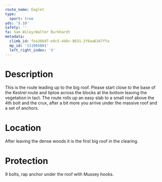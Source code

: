 ```yaml
---
route_name: Eaglet
type:
  sport: true
yds: '5.10'
safety: ''
fa: Sam Wiley/Walter Burkhardt
metadata:
  climb_id: fea38b97-e9c5-448c-8631-2f6aa6347ffa
  mp_id: '111965801'
  left_right_index: '3'
---
```

# Description
This is the route leading up to the big roof. Please start close to the base of the Kestrel route and tiptoe across the blocks at the bottom leaving the vegetation in tact. The route rolls up an easy slab to a small roof above the 4th bolt and the crux, after a bit more you arrive under the massive roof and a set of anchors.

# Location
After leaving the dense woods it is the first big roof in the clearing.

# Protection
9 bolts, rap anchor under the roof with Mussey hooks.
